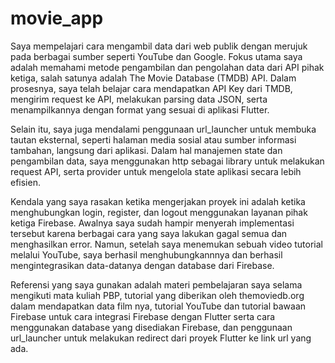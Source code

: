 # movie_app
Saya mempelajari cara mengambil data dari web publik dengan merujuk pada berbagai sumber seperti YouTube dan Google. Fokus utama saya adalah memahami metode pengambilan dan pengolahan data dari API pihak ketiga, salah satunya adalah The Movie Database (TMDB) API. Dalam prosesnya, saya telah belajar cara mendapatkan API Key dari TMDB, mengirim request ke API, melakukan parsing data JSON, serta menampilkannya dengan format yang sesuai di aplikasi Flutter.

Selain itu, saya juga mendalami penggunaan url_launcher untuk membuka tautan eksternal, seperti halaman media sosial atau sumber informasi tambahan, langsung dari aplikasi. Dalam hal manajemen state dan pengambilan data, saya menggunakan http sebagai library untuk melakukan request API, serta provider untuk mengelola state aplikasi secara lebih efisien.

Kendala yang saya rasakan ketika mengerjakan proyek ini adalah ketika menghubungkan login, register, dan logout menggunakan layanan pihak ketiga Firebase. Awalnya saya sudah hampir menyerah implementasi tersebut karena berbagai cara yang saya lakukan gagal semua dan menghasilkan error. Namun, setelah saya menemukan sebuah video tutorial melalui YouTube, saya berhasil menghubungkannnya dan berhasil mengintegrasikan data-datanya dengan database dari Firebase.

Referensi yang saya gunakan adalah materi pembelajaran saya selama mengikuti mata kuliah PBP, tutorial yang diberikan oleh themoviedb.org dalam mendapatkan data film nya, tutorial YouTube dan tutorial bawaan Firebase untuk cara integrasi Firebase dengan Flutter serta cara menggunakan database yang disediakan Firebase, dan penggunaan url_launcher untuk melakukan redirect dari proyek Flutter ke link url yang ada.
